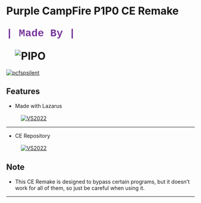 # Purple CampFire P1P0 CE Remake <p style="color:#78369c; font-weight: bold; font-family: 'Courier New';">| Made By |</p>      ![PIPO](https://i.imgur.com/TmQlkBO.png)



[![pcfspsilent](https://custom-icon-badges.demolab.com/badge/PCF-pcfsp_silent-78369c.svg?style=for-the-badge&logo=PCF)](https://github.com/pipo-sdev/PCF_P1P0_RE)



## Features

- Made with Lazarus

 ㅤㅤㅤ[![VS2022](https://img.shields.io/badge/​-Lazarus-6a83eb.svg?style=flat-square&logo=lazarus)](https://www.lazarus-ide.org)
___

- CE Repository

 ㅤㅤㅤ[![VS2022](https://custom-icon-badges.demolab.com/badge/​-Cheat_Engine-0c31cc.svg?style=flat-square&logo=cheatengine)](https://github.com/cheat-engine/cheat-engine?tab=readme-ov-file)

 ## Note
- This CE Remake is designed to bypass certain programs, but it doesn’t work for all of them, so just be careful when using it.
___
